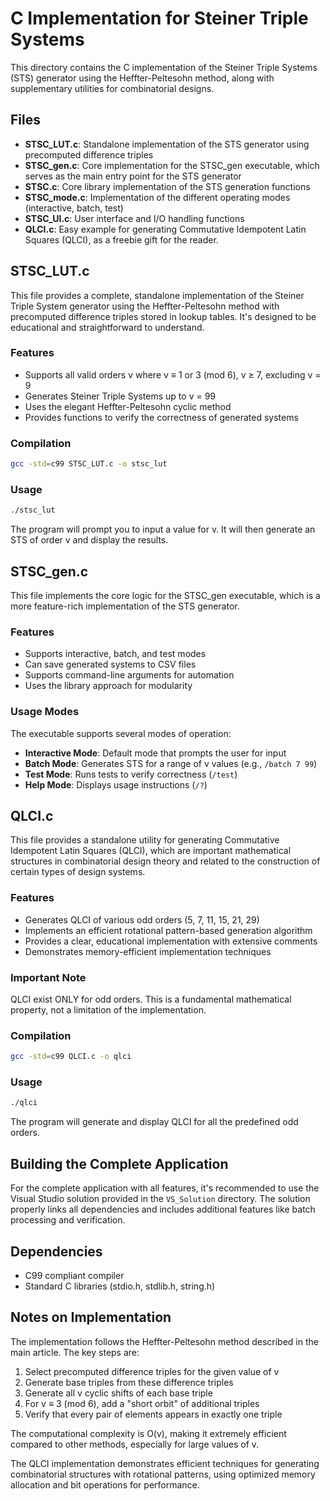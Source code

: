 # C Implementation for Steiner Triple Systems

This directory contains the C implementation of the Steiner Triple Systems (STS) generator using the Heffter-Peltesohn method, along with supplementary utilities for combinatorial designs.

## Files

- **STSC_LUT.c**: Standalone implementation of the STS generator using precomputed difference triples
- **STSC_gen.c**: Core implementation for the STSC_gen executable, which serves as the main entry point for the STS generator
- **STSC.c**: Core library implementation of the STS generation functions
- **STSC_mode.c**: Implementation of the different operating modes (interactive, batch, test)
- **STSC_UI.c**: User interface and I/O handling functions
- **QLCI.c**: Easy example for generating Commutative Idempotent Latin Squares (QLCI), as a freebie gift for the reader.

## STSC_LUT.c

This file provides a complete, standalone implementation of the Steiner Triple System generator using the Heffter-Peltesohn method with precomputed difference triples stored in lookup tables. It's designed to be educational and straightforward to understand.

### Features

- Supports all valid orders v where v ≡ 1 or 3 (mod 6), v ≥ 7, excluding v = 9
- Generates Steiner Triple Systems up to v = 99
- Uses the elegant Heffter-Peltesohn cyclic method
- Provides functions to verify the correctness of generated systems

### Compilation

```bash
gcc -std=c99 STSC_LUT.c -o stsc_lut
```

### Usage

```bash
./stsc_lut
```

The program will prompt you to input a value for v. It will then generate an STS of order v and display the results.

## STSC_gen.c

This file implements the core logic for the STSC_gen executable, which is a more feature-rich implementation of the STS generator.

### Features

- Supports interactive, batch, and test modes
- Can save generated systems to CSV files
- Supports command-line arguments for automation
- Uses the library approach for modularity

### Usage Modes

The executable supports several modes of operation:

- **Interactive Mode**: Default mode that prompts the user for input
- **Batch Mode**: Generates STS for a range of v values (e.g., `/batch 7 99`)
- **Test Mode**: Runs tests to verify correctness (`/test`)
- **Help Mode**: Displays usage instructions (`/?`)

## QLCI.c

This file provides a standalone utility for generating Commutative Idempotent Latin Squares (QLCI), which are important mathematical structures in combinatorial design theory and related to the construction of certain types of design systems.

### Features

- Generates QLCI of various odd orders (5, 7, 11, 15, 21, 29)
- Implements an efficient rotational pattern-based generation algorithm
- Provides a clear, educational implementation with extensive comments
- Demonstrates memory-efficient implementation techniques

### Important Note

QLCI exist ONLY for odd orders. This is a fundamental mathematical property, not a limitation of the implementation.

### Compilation

```bash
gcc -std=c99 QLCI.c -o qlci
```

### Usage

```bash
./qlci
```

The program will generate and display QLCI for all the predefined odd orders.

## Building the Complete Application

For the complete application with all features, it's recommended to use the Visual Studio solution provided in the `VS_Solution` directory. The solution properly links all dependencies and includes additional features like batch processing and verification.

## Dependencies

- C99 compliant compiler
- Standard C libraries (stdio.h, stdlib.h, string.h)

## Notes on Implementation

The implementation follows the Heffter-Peltesohn method described in the main article. The key steps are:

1. Select precomputed difference triples for the given value of v
2. Generate base triples from these difference triples
3. Generate all v cyclic shifts of each base triple
4. For v ≡ 3 (mod 6), add a "short orbit" of additional triples
5. Verify that every pair of elements appears in exactly one triple

The computational complexity is O(v), making it extremely efficient compared to other methods, especially for large values of v.

The QLCI implementation demonstrates efficient techniques for generating combinatorial structures with rotational patterns, using optimized memory allocation and bit operations for performance.

